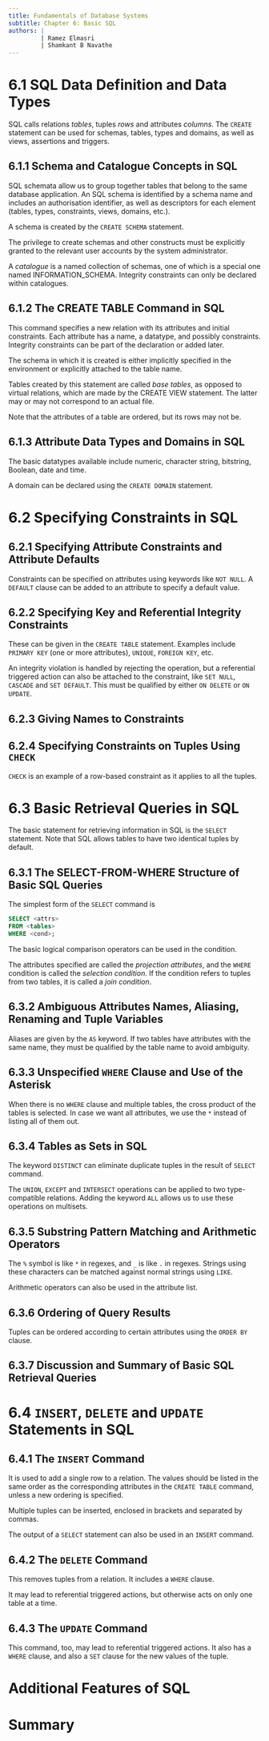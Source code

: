 ```yaml
---
title: Fundamentals of Database Systems
subtitle: Chapter 6: Basic SQL
authors: |
         | Ramez Elmasri
         | Shamkant B Navathe
---
```


# 6.1 SQL Data Definition and Data Types
SQL calls relations *tables*, tuples *rows* and attributes *columns*. The `CREATE` statement can be used for schemas, tables, types and domains, as well as views, assertions and triggers.

## 6.1.1 Schema and Catalogue Concepts in SQL
SQL schemata allow us to group together tables that belong to the same database application. An SQL schema is identified by a schema name and includes an authorisation identifier, as well as descriptors for each element (tables, types, constraints, views, domains, etc.).  

A schema is created by the `CREATE SCHEMA` statement.  

The privilege to create schemas and other constructs must be explicitly granted to the relevant user accounts by the system administrator.  

A *catalogue* is a named collection of schemas, one of which is a special one named INFORMATION_SCHEMA. Integrity constraints can only be declared within catalogues.

## 6.1.2 The CREATE TABLE Command in SQL
This command specifies a new relation with its attributes and initial constraints. Each attribute has a name, a datatype, and possibly constraints. Integrity constraints can be part of the declaration or added later.  

The schema in which it is created is either implicitly specified in the environment or explicitly attached to the table name.  

Tables created by this statement are called *base tables*, as opposed to virtual relations, which are made by the CREATE VIEW statement. The latter may or may not correspond to an actual file.  

Note that the attributes of a table are ordered, but its rows may not be.

## 6.1.3 Attribute Data Types and Domains in SQL
The basic datatypes available include numeric, character string, bitstring, Boolean, date and time.  

A domain can be declared using the `CREATE DOMAIN` statement.

# 6.2 Specifying Constraints in SQL
## 6.2.1 Specifying Attribute Constraints and Attribute Defaults
Constraints can be specified on attributes using keywords like `NOT NULL`. A `DEFAULT` clause can be added to an attribute to specify a default value.

## 6.2.2 Specifying Key and Referential Integrity Constraints
These can be given in the `CREATE TABLE` statement. Examples include `PRIMARY KEY` (one or more attributes), `UNIQUE`, `FOREIGN KEY`, etc.  

An integrity violation is handled by rejecting the operation, but a referential triggered action can also be attached to the constraint, like `SET NULL`, `CASCADE` and `SET DEFAULT`. This must be qualified by either `ON DELETE` or `ON UPDATE`.

## 6.2.3 Giving Names to Constraints

## 6.2.4 Specifying Constraints on Tuples Using `CHECK`
`CHECK` is an example of a row-based constraint as it applies to all the tuples.

# 6.3 Basic Retrieval Queries in SQL
The basic statement for retrieving information in SQL is the `SELECT` statement. Note that SQL allows tables to have two identical tuples by default.

## 6.3.1 The SELECT-FROM-WHERE Structure of Basic SQL Queries
The simplest form of the `SELECT` command is  
```sql
SELECT <attrs>
FROM <tables>
WHERE <cond>;
```
The basic logical comparison operators can be used in the condition.  

The attributes specified are called the *projection attributes*, and the `WHERE` condition is called the *selection condition*. If the condition refers to tuples from two tables, it is called a *join condition*.

## 6.3.2 Ambiguous Attributes Names, Aliasing, Renaming and Tuple Variables
Aliases are given by the `AS` keyword. If two tables have attributes with the same name, they must be qualified by the table name to avoid ambiguity.

## 6.3.3 Unspecified `WHERE` Clause and Use of the Asterisk
When there is no `WHERE` clause and multiple tables, the cross product of the tables is selected. In case we want all attributes, we use the `*` instead of listing all of them out.

## 6.3.4 Tables as Sets in SQL
The keyword `DISTINCT` can eliminate duplicate tuples in the result of `SELECT` command.  

The `UNION`, `EXCEPT` and `INTERSECT` operations can be applied to two type-compatible relations. Adding the keyword `ALL` allows us to use these operations on multisets.

## 6.3.5 Substring Pattern Matching and Arithmetic Operators
The `%` symbol is like `*` in regexes, and `_` is like `.` in regexes. Strings using these characters can be matched against normal strings using `LIKE`.  

Arithmetic operators can also be used in the attribute list.

## 6.3.6 Ordering of Query Results
Tuples can be ordered according to certain attributes using the `ORDER BY` clause.

## 6.3.7 Discussion and Summary of Basic SQL Retrieval Queries

# 6.4 `INSERT`, `DELETE` and `UPDATE` Statements in SQL
## 6.4.1 The `INSERT` Command
It is used to add a single row to a relation. The values should be listed in the same order as the corresponding attributes in the `CREATE TABLE` command, unless a new ordering is specified.  

Multiple tuples can be inserted, enclosed in brackets and separated by commas.  

The output of a `SELECT` statement can also be used in an `INSERT` command.

## 6.4.2 The `DELETE` Command
This removes tuples from a relation. It includes a `WHERE` clause.  

It may lead to referential triggered actions, but otherwise acts on only one table at a time.

## 6.4.3 The `UPDATE` Command
This command, too, may lead to referential triggered actions. It also has a `WHERE` clause, and also a `SET` clause for the new values of the tuple.

# Additional Features of SQL

# Summary

